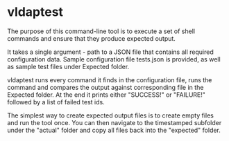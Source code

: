 # vldaptest

The purpose of this command-line tool is to execute a set of shell commands and ensure that they produce expected output.

It takes a single argument - path to a JSON file that contains all required configuration data. 
Sample configuration file tests.json is provided, as well as sample test files under Expected folder.

vldaptest runs every command it finds in the configuration file, runs the command and compares the output against corresponding file in the Expected folder. At the end it prints either "SUCCESS!" or "FAILURE!" followed by a list of failed test ids.

The simplest way to create expected output files is to create empty files and run the tool once. You can then navigate to the timestamped subfolder under the "actual" folder and copy all files back into the "expected" folder.
